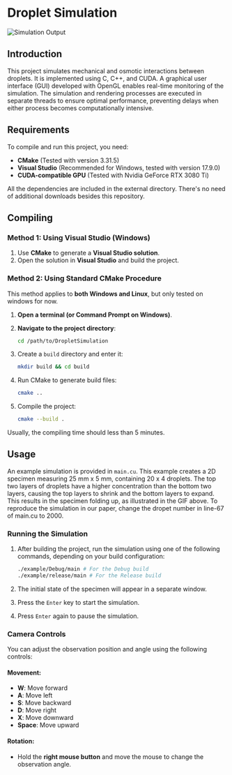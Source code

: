 # Droplet Simulation

![Simulation Output](results/output_20250121_1632.gif)

## Introduction
This project simulates mechanical and osmotic interactions between droplets. It is implemented using C, C++, and CUDA. A graphical user interface (GUI) developed with OpenGL enables real-time monitoring of the simulation. The simulation and rendering processes are executed in separate threads to ensure optimal performance, preventing delays when either process becomes computationally intensive.

## Requirements
To compile and run this project, you need:
- **CMake** (Tested with version 3.31.5)
- **Visual Studio** (Recommended for Windows, tested with version 17.9.0)
- **CUDA-compatible GPU** (Tested with Nvidia GeForce RTX 3080 Ti)

All the dependencies are included in the external directory. There's no need of additional downloads besides this repository.

## Compiling
### **Method 1: Using Visual Studio (Windows)**
1. Use **CMake** to generate a **Visual Studio solution**.
2. Open the solution in **Visual Studio** and build the project.
### **Method 2: Using Standard CMake Procedure**
This method applies to **both Windows and Linux**, but only tested on windows for now.
1. **Open a terminal (or Command Prompt on Windows)**.
2. **Navigate to the project directory**:
   
   ```sh
   cd /path/to/DropletSimulation
   
3. Create a `build` directory and enter it:
   
   ```sh
   mkdir build && cd build
   
4. Run CMake to generate build files:
   
   ```sh
   cmake ..
   
5. Compile the project:
   
   ```sh
   cmake --build .
   
Usually, the compiling time should less than 5 minutes.

## Usage
An example simulation is provided in `main.cu`. This example creates a 2D specimen measuring 25 mm x 5 mm, containing 20 x 4 droplets. The top two layers of droplets have a higher concentration than the bottom two layers, causing the top layers to shrink and the bottom layers to expand. This results in the specimen folding up, as illustrated in the GIF above. To reproduce the simulation in our paper, change the dropet number in line-67 of main.cu to 2000.

### Running the Simulation
1. After building the project, run the simulation using one of the following commands, depending on your build configuration:
   
   ```sh
   ./example/Debug/main # For the Debug build 
   ./example/release/main # For the Release build  
   ```
   
2. The initial state of the specimen will appear in a separate window.
3. Press the `Enter` key to start the simulation.
4. Press `Enter` again to pause the simulation.

### Camera Controls
You can adjust the observation position and angle using the following controls:

#### Movement:
- **W**: Move forward
- **A**: Move left
- **S**: Move backward
- **D**: Move right
- **X**: Move downward
- **Space**: Move upward

#### Rotation:
- Hold the **right mouse button** and move the mouse to change the observation angle.
